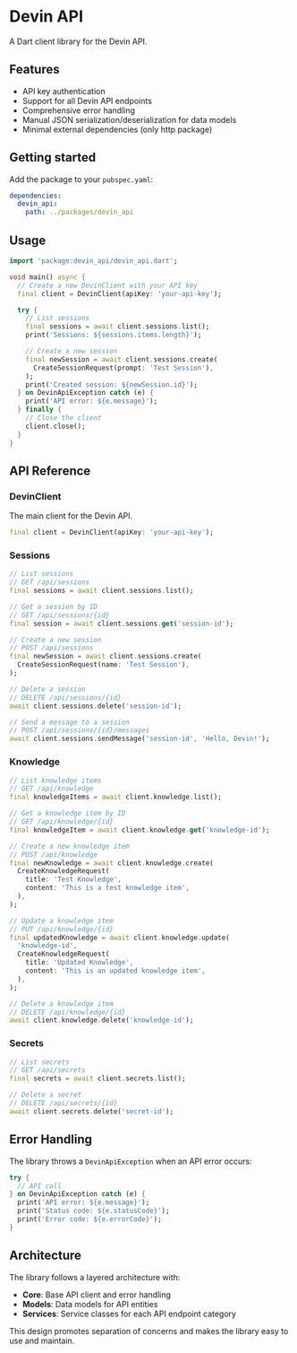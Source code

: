 # Devin API

A Dart client library for the Devin API.

## Features

- API key authentication
- Support for all Devin API endpoints
- Comprehensive error handling
- Manual JSON serialization/deserialization for data models
- Minimal external dependencies (only http package)

## Getting started

Add the package to your `pubspec.yaml`:

```yaml
dependencies:
  devin_api:
    path: ../packages/devin_api
```

## Usage

```dart
import 'package:devin_api/devin_api.dart';

void main() async {
  // Create a new DevinClient with your API key
  final client = DevinClient(apiKey: 'your-api-key');

  try {
    // List sessions
    final sessions = await client.sessions.list();
    print('Sessions: ${sessions.items.length}');

    // Create a new session
    final newSession = await client.sessions.create(
      CreateSessionRequest(prompt: 'Test Session'),
    );
    print('Created session: ${newSession.id}');
  } on DevinApiException catch (e) {
    print('API error: ${e.message}');
  } finally {
    // Close the client
    client.close();
  }
}
```

## API Reference

### DevinClient

The main client for the Devin API.

```dart
final client = DevinClient(apiKey: 'your-api-key');
```

### Sessions

```dart
// List sessions
// GET /api/sessions
final sessions = await client.sessions.list();

// Get a session by ID
// GET /api/sessions/{id}
final session = await client.sessions.get('session-id');

// Create a new session
// POST /api/sessions
final newSession = await client.sessions.create(
  CreateSessionRequest(name: 'Test Session'),
);

// Delete a session
// DELETE /api/sessions/{id}
await client.sessions.delete('session-id');

// Send a message to a session
// POST /api/sessions/{id}/messages
await client.sessions.sendMessage('session-id', 'Hello, Devin!');
```

### Knowledge

```dart
// List knowledge items
// GET /api/knowledge
final knowledgeItems = await client.knowledge.list();

// Get a knowledge item by ID
// GET /api/knowledge/{id}
final knowledgeItem = await client.knowledge.get('knowledge-id');

// Create a new knowledge item
// POST /api/knowledge
final newKnowledge = await client.knowledge.create(
  CreateKnowledgeRequest(
    title: 'Test Knowledge',
    content: 'This is a test knowledge item',
  ),
);

// Update a knowledge item
// PUT /api/knowledge/{id}
final updatedKnowledge = await client.knowledge.update(
  'knowledge-id',
  CreateKnowledgeRequest(
    title: 'Updated Knowledge',
    content: 'This is an updated knowledge item',
  ),
);

// Delete a knowledge item
// DELETE /api/knowledge/{id}
await client.knowledge.delete('knowledge-id');
```

### Secrets

```dart
// List secrets
// GET /api/secrets
final secrets = await client.secrets.list();

// Delete a secret
// DELETE /api/secrets/{id}
await client.secrets.delete('secret-id');
```

## Error Handling

The library throws a `DevinApiException` when an API error occurs:

```dart
try {
  // API call
} on DevinApiException catch (e) {
  print('API error: ${e.message}');
  print('Status code: ${e.statusCode}');
  print('Error code: ${e.errorCode}');
}
```

## Architecture

The library follows a layered architecture with:

- **Core**: Base API client and error handling
- **Models**: Data models for API entities
- **Services**: Service classes for each API endpoint category

This design promotes separation of concerns and makes the library easy to use and maintain.

